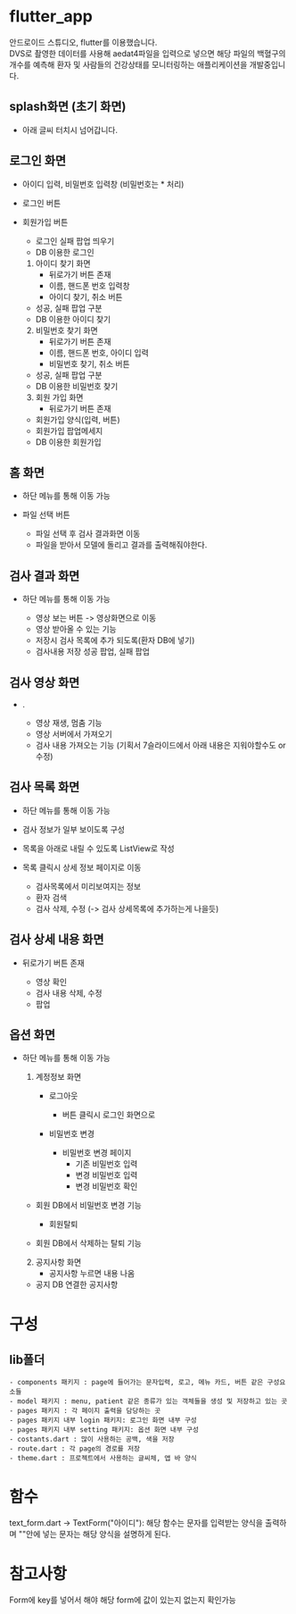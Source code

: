 # flutter_app

안드로이드 스튜디오, flutter를 이용했습니다.    
DVS로 촬영한 데이터를 사용해 aedat4파일을 입력으로 넣으면
해당 파일의 백혈구의 개수를 예측해 환자 및 사람들의 건강상태를 모니터링하는 애플리케이션을 개발중입니다.    
 
## splash화면 (초기 화면)
- 아래 글씨 터치시 넘어갑니다.

## 로그인 화면
- 아이디 입력, 비밀번호 입력창 (비밀번호는 * 처리)
- 로그인 버튼    
- 회원가입 버튼    
    
    * 로그인 실패 팝업 띄우기
    * DB 이용한 로그인
    
    1. 아이디 찾기 화면
        - 뒤로가기 버튼 존재
        - 이름, 핸드폰 번호 입력창
        - 아이디 찾기, 취소 버튼
        
    * 성공, 실패 팝업 구분
    * DB 이용한 아이디 찾기    


    2. 비밀번호 찾기 화면
        - 뒤로가기 버튼 존재
        - 이름, 핸드폰 번호, 아이디 입력
        - 비밀번호 찾기, 취소 버튼
        
    * 성공, 실패 팝업 구분 
    * DB 이용한 비밀번호 찾기    
             
             
    3. 회원 가입 화면
        - 뒤로가기 버튼 존재

    * 회원가입 양식(입력, 버튼)
    * 회원가입 팝업메세지
    * DB 이용한 회원가입

## 홈 화면
- 하단 메뉴를 통해 이동 가능
- 파일 선택 버튼

    * 파일 선택 후 검사 결과화면 이동
    * 파일을 받아서 모델에 돌리고 결과를 출력해줘야한다.

## 검사 결과 화면
- 하단 메뉴를 통해 이동 가능
  
    * 영상 보는 버튼 -> 영상화면으로 이동
    * 영상 받아올 수 있는 기능
    * 저장시 검사 목록에 추가 되도록(환자 DB에 넣기)
    * 검사내용 저장 성공 팝업, 실패 팝업

## 검사 영상 화면
- .
    
    * 영상 재생, 멈춤 기능
    * 영상 서버에서 가져오기
    * 검사 내용 가져오는 기능 (기획서 7슬라이드에서 아래 내용은 지워야할수도 or 수정)

## 검사 목록 화면
- 하단 메뉴를 통해 이동 가능
- 검사 정보가 일부 보이도록 구성
- 목록을 아래로 내릴 수 있도록 ListView로 작성
- 목록 클릭시 상세 정보 페이지로 이동

    * 검사목록에서 미리보여지는 정보
    * 환자 검색
    * 검사 삭제, 수정 (-> 검사 상세목록에 추가하는게 나을듯)

## 검사 상세 내용 화면
- 뒤로가기 버튼 존재

    * 영상 확인
    * 검사 내용 삭제, 수정
    * 팝업

## 옵션 화면
 - 하단 메뉴를 통해 이동 가능

    1. 계정정보 화면
        - 로그아웃
          - 버튼 클릭시 로그인 화면으로
          
        - 비밀번호 변경
          - 비밀번호 변경 페이지
            - 기존 비밀번호 입력
            - 변경 비밀번호 입력
            - 변경 비밀번호 확인
    * 회원 DB에서 비밀번호 변경 기능
          
        - 회원탈퇴
    * 회원 DB에서 삭제하는 탈퇴 기능

    2. 공지사항 화면
        - 공지사항 누르면 내용 나옴
    * 공지 DB 연결한 공지사항


# 구성
## lib폴더
    - components 패키지 : page에 들어가는 문자입력, 로고, 메뉴 카드, 버튼 같은 구성요소들
    - model 패키지 : menu, patient 같은 종류가 있는 객체들을 생성 및 저장하고 있는 곳
    - pages 패키지 : 각 페이지 출력을 담당하는 곳
    - pages 패키지 내부 login 패키지: 로그인 화면 내부 구성 
    - pages 패키지 내부 setting 패키지: 옵션 화면 내부 구성 
    - costants.dart : 많이 사용하는 공백, 색을 저장
    - route.dart : 각 page의 경로를 저장
    - theme.dart : 프로젝트에서 사용하는 글씨체, 앱 바 양식 


# 함수
text_form.dart -> TextForm("아이디"): 해당 함수는 문자를 입력받는 양식을 출력하며 ""안에 넣는 문자는 해당 양식을 설명하게 된다.

# 참고사항
Form에 key를 넣어서 해야 해당 form에 값이 있는지 없는지 확인가능
